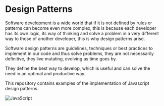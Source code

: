# Design Patterns

Software development is a wide world that if it is not defined by rules or patterns can become even more complex, this is because each developer has its own logic, its way of thinking and solve a problem in a very different way to those of another developer, this is why design patterns arise.

Software design patterns are guidelines, techniques or best practices to implement in our code and thus solve problems, they are not necessarily definitive, they live mutating, evolving as time goes by.

They define the best way to develop, which is useful and can solve the need in an optimal and productive way.

This repository contains examples of the implementation of Javascript design patterns.

![JavaScript](https://img.shields.io/badge/javascript-%23323330.svg?style=for-the-badge&logo=javascript&logoColor=%23F7DF1E)
